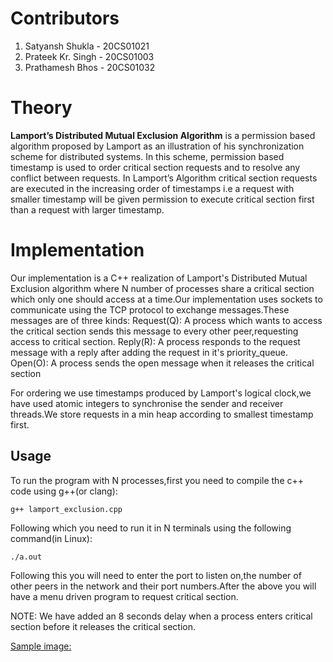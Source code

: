 # Contributors
1. Satyansh Shukla - 20CS01021
2. Prateek Kr. Singh - 20CS01003
3. Prathamesh Bhos - 20CS01032

# Theory
**Lamport’s Distributed Mutual Exclusion Algorithm** is a permission based algorithm proposed by Lamport as an illustration of his synchronization scheme for distributed systems. In this scheme, permission based timestamp is used to order critical section requests and to resolve any conflict between requests. In Lamport’s Algorithm critical section requests are executed in the increasing order of timestamps i.e a request with smaller timestamp will be given permission to execute critical section first than a request with larger timestamp.


# Implementation
Our implementation is a C++ realization of Lamport's Distributed Mutual Exclusion algorithm where N number of processes share a critical section which only one should access at a time.Our implementation uses sockets to communicate using the TCP protocol to exchange messages.These messages are of three kinds:
Request(Q): A process which wants to access the critical section sends this message to every other peer,requesting access to critical section.
Reply(R): A process responds to the request message with a reply after adding the request in it's priority_queue.
Open(O): A process sends the open message when it releases the critical section

For ordering we use timestamps produced by Lamport's logical clock,we have used atomic integers to synchronise the sender and receiver threads.We store requests in a min heap according to smallest timestamp first.

## Usage

To run the program with N processes,first you need to compile the c++ code using g++(or clang):

`g++ lamport_exclusion.cpp`

Following which you need to run it in N terminals using the following command(in Linux):

`./a.out`

Following this you will need to enter the port to listen on,the number of other peers in the network and their port numbers.After the above you will have a menu driven program to request critical section.

NOTE: We have added an 8 seconds delay when a process enters critical section before it releases the critical section.

[Sample image:](https://drive.google.com/file/d/1Ki96f-CroIVWf1Xbu8uP6L2uIZelfMAM/view?usp=sharing)
